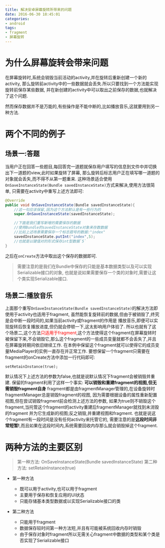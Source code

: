 ```yaml
---
title: 解决安卓屏幕旋转所带来的问题
date: 2016-06-30 18:45:01
categories:
- android
tags:
- fragment
- 屏幕旋转
---
```


# 为什么屏幕旋转会带来问题
在屏幕旋转时,系统会销毁当前活动的activity,并在旋转后重新创建一个新的activity,
那么旋转前activity中的一些数据就会丢失.所以只要找到一个方法能实现旋转前保存某些数据,
并在新创建的activity中可以取出之前保存的数据,也就解决了这个问题.

然而保存数据并不是万能的,有些操作是不能中断的,比如播放音乐,这就要用到另一种方法.

# 两个不同的例子
## 场景一:答题
当用户正在回答一些题目,每回答完一道题就保存用户填写的信息到文件中并切换出下一道题的view,此时如果旋转了屏幕,
那么旋转后标志用户正在填写哪一道题的对象就会丢失,而不得不从第一题重来.
这种场景适合使用`OnSaveInstanceState(Bundle savedInstanceState)`方式来解决,使用方法很简单,
只需要在activity中重写上述方法即可:
``` java
@Override
public void OnSaveInstanceState(Bundle savedInstanceState){
    //这一句应该保留,因为这个方法默认是有一些行为的
    super.OnSaveInstanceState(savedInstanceState);

    //下面是我们重写新增的需要保存的数据
    //使用Bundle的savedInstanceState对象来存数数据
    //比如上述场景需要保存一个标志题号的数据:"index"
    savedInstanceState.putInt("index",5);
    //也就是以键值对的形式保存int型数据`5`
}
```
之后在`onCreate`方法中取出这个保存的数据即可.
> 需要注意的是我们在Bundle中保存的只能是基本数据类型以及可以实现Serializable接口的对象,
> 也就是说如果需要保存一个类的对象时,需要让这个类实现Serializable接口.

## 场景二:播放音乐
上面那个重写`OnSaveInstanceState(Bundle savedInstanceState)`的解决方法即使用于activity也适用于fragment,
虽然能恢复旋转前的数据,但由于被销毁了,终究是会中断一段时间的,如果当前activity或fragment的作用是
播放音乐,即便可以实现旋转后恢复播放进度,但仍就会停顿一下,这太影响用户体验了.
所以也就有了这个场景二,这个方法<font color=red>只适用于fragment</font>,这个方法使得这个fragment在屏幕旋转时
被保留下来,不会销毁它,那么这个fragment的一些成员变量就都不会丢失了,并且在屏幕旋转期间依旧继续工作.
在本例中保留这个fragment就可以使得它的成员变量MediaPlayer的实例一直存在并正常工作.
要想保留一个fragment只需要在fragment的onCreate方法中添加一行代码即可:
```
setRetainInstance(true);
```
默认情况下上述方法的参数为false,也就是说默认情况下fragment会被销毁并重建.
保留的fragment利用了这样一个事实:
**可以销毁和重建fragment的视图,但无需销毁fragment自身**
fragment都是由fragmentManager管理的,在设备旋转时fragmentManager总是销毁fragment的视图,
因为需要根据设备的属性重新配置视图,但在尝试销毁fragment前会检测上述方法的参数,
如果为true则不销毁这个fragment,当托管这个fragment的activity重建后fragmentManager就找到未消毁的fragment
并为它生成新的视图;反之销毁,并重建视图和fragment.
也就是说这个fragment有一段时间是没有任何activity来托管它的,
需要注意的是**这段时间非常短暂!**,而且如果在这段时间内,系统需要回收内存那么就会销毁掉这个fragment.

# 两种方法的主要区别
> 第一种方法: OnSaveInstanceState(Bundle savedInstanceState)
> 第二种方法: setRetainInstance(true)

- 第一种方法
    - 既可以用于activity,也可以用于fragment
    - 主要用于保存和恢复应用的UI状态
    - 只能存储基本类型数据或以实现Serializable接口的类

- 第二种方法
    - 只能用于fragment
    - 数据保存较时间第一种方法短,并且有可能被系统回收内存时销毁
    - 由于保存对象时fragment所以无需关心fragment中数据的类型和某个类是否实现了Serializable接口
